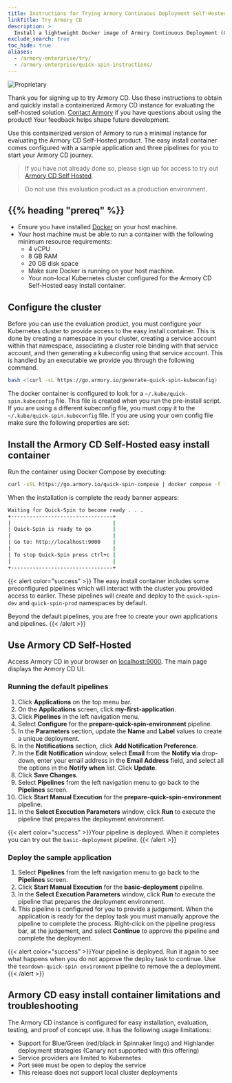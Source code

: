 ```yaml
---
title: Instructions for Trying Armory Continuous Deployment Self-Hosted
linkTitle: Try Armory CD
description: >
  Install a lightweight Docker image of Armory Continuous Deployment (CD) for evaluation and proofs of concept.
exclude_search: true
toc_hide: true
aliases:
  - /armory-enterprise/try/
  - /armory-enterprise/quick-spin-instructions/
---
```


![Proprietary](/images/proprietary.svg)

Thank you for signing up to try Armory CD. Use these instructions to obtain and quickly install a containerized Armory CD instance for evaluating the self-hosted solution. [Contact Armory](https://www.armory.io/contact-us/) if you have questions about using the product! Your feedback helps shape future development.

Use this containerized version of Armory to run a minimal instance for evaluating the Armory CD Self-Hosted product. The easy install container comes configured with a sample application and three pipelines for you to start your Armory CD journey.

> If you have not already done so, please sign up for access to try out [Armory CD Self Hosted](https://www.armory.io/quick-spin/).

> Do not use this evaluation product as a production environment.
## {{% heading "prereq" %}}
* Ensure you have installed [Docker](https://docs.docker.com/get-docker/) on your host machine.
* Your host machine must be able to run a container with the following minimum resource requirements:
  * 4 vCPU
  * 8 GB RAM
  * 20 GB disk space
  * Make sure Docker is running on your host machine.
  * Your non-local Kubernetes cluster configured for the Armory CD Self-Hosted easy install container. 
## Configure the cluster
Before you can use the evaluation product, you must configure your Kubernetes cluster to provide access to the easy install container. This is done by creating a namespace in your cluster, creating a service account within that namespace, associating a cluster role binding with that service account, and then generating a kubeconfig using that service account.  This is handled by an executable we provide you through the following command.

   ```bash
   bash <(curl -sL https://go.armory.io/generate-quick-spin-kubeconfig)
   ```

The docker container is configured to look for a `~/.kube/quick-spin.kubeconfig` file. This file is created when you run the pre-install script. If you are using a different kubeconfig file, you must copy it to the `~/.kube/quick-spin.kubeconfig` file. If you are using your own config file make sure the following properties are set:
## Install the Armory CD Self-Hosted easy install container
Run the container using Docker Compose by executing:

   ```bash
   curl -sSL https://go.armory.io/quick-spin-compose | docker compose -f - up
   ```
   When the installation is complete the ready banner appears:

   ```bash
   Waiting for Quick-Spin to become ready . . .
   +---------------------------------+
   |                                 |
   | Quick-Spin is ready to go       |
   |                                 |
   | Go to: http://localhost:9000    |
   |                                 |
   | To stop Quick-Spin press ctrl+c |
   |                                 |
   +---------------------------------+
   ```
{{< alert color="success" >}}
The easy install container includes some preconfigured pipelines which will interact with the cluster you provided access to earlier.  These pipelines will create and deploy to the `quick-spin-dev` and `quick-spin-prod` namespaces by default.  

Beyond the default pipelines, you are free to create your own applications and pipelines.
{{< /alert >}}
## Use Armory CD Self-Hosted
Access Armory CD in your browser on [localhost:9000](http://localhost:9000). The main page displays the Armory CD UI.
### Running the default pipelines
1. Click **Applications** on the top menu bar.
1. On the **Applications** screen, click **my-first-application**.
1. Click **Pipelines** in the left navigation menu.
1. Select **Configure** for the **prepare-quick-spin-environment** pipeline.
1. In the **Parameters** section, update the **Name** and **Label** values to create a unique deployment.
1. In the **Notifications** section, click **Add Notification Preference**.
1. In the **Edit Notification** window, select **Email** from the **Notify via** drop-down, enter your email address in the **Email Address** field, and select all the options in the **Notify when** list. Click **Update**.
1. Click **Save Changes**.
1.  Select **Pipelines** from the left navigation menu to go back to the **Pipelines** screen.
1. Click **Start Manual Execution** for the **prepare-quick-spin-environment** pipeline.
1. In the **Select Execution Parameters** window, click **Run** to execute the pipeline that prepares the deployment environment.

{{< alert color="success" >}}Your pipeline is deployed. When it completes you can try out the `basic-deployment` pipeline.
{{< /alert >}}

### Deploy the sample application
1.  Select **Pipelines** from the left navigation menu to go back to the **Pipelines** screen.
1. Click **Start Manual Execution** for the **basic-deployment** pipeline.
1. In the **Select Execution Parameters** window, click **Run** to execute the pipeline that prepares the deployment environment.
1. This pipeline is configured for you to provide a judgement. When the application is ready for the deploy task you must manually approve the pipeline to complete the process. Right-click on the pipeline progress bar, at the judgement, and select **Continue** to approve the pipeline and complete the deployment. 

{{< alert color="success" >}}Your pipeline is deployed. Run it again to see what happens when you do not approve the deploy task to continue. Use the `teardown-quick-spin environment` pipeline to remove the a deployment.
{{< /alert >}}

## Armory CD easy install container limitations and troubleshooting

The Armory CD instance is configured for easy installation, evaluation, testing, and proof of concept use. It has the following usage limitations:

- Support for Blue/Green (red/black in Spinnaker lingo) and Highlander        deployment strategies (Canary not supported with this offering)
- Service providers are limited to Kubernetes
- Port `9000` must be open to deploy the service
- This release does not support local cluster deployments